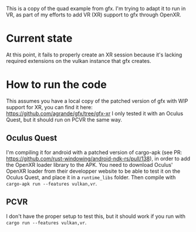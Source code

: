 This is a copy of the quad example from gfx.
I'm trying to adapt it to run in VR, as part of my efforts to add VR (XR) support to gfx through OpenXR.

# Current state
At this point, it fails to properly create an XR session because it's lacking required extensions on the vulkan instance that gfx creates.

# How to run the code
This assumes you have a local copy of the patched version of gfx with WIP support for XR, you can find it here: https://github.com/agrande/gfx/tree/gfx-xr
I only tested it with an Oculus Quest, but it should run on PCVR the same way.

## Oculus Quest
I'm compiling it for android with a patched version of cargo-apk (see PR: https://github.com/rust-windowing/android-ndk-rs/pull/138), in order to add the OpenXR loader library to the APK.
You need to download Oculus' OpenXR loader from their developper website to be able to test it on the Oculus Quest, and place it in a `runtime_libs` folder.
Then compile with `cargo-apk run --features vulkan,vr`.

## PCVR
I don't have the proper setup to test this, but it should work if you run with `cargo run --features vulkan,vr`.